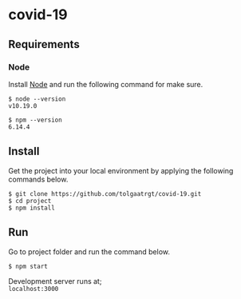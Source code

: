 # covid-19

## Requirements


### Node

Install [Node](http://nodejs.org/) and run the following command for make sure.

    $ node --version
    v10.19.0

    $ npm --version
    6.14.4


## Install

Get the project into your local environment by applying the following commands below.

    $ git clone https://github.com/tolgaatrgt/covid-19.git
    $ cd project
    $ npm install


## Run 

Go to project folder and run the command below.

    $ npm start
   Development server runs at;  
   `localhost:3000`  

